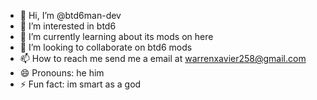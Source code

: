 - 👋 Hi, I’m @btd6man-dev
- 👀 I’m interested in btd6
- 🌱 I’m currently learning about its mods on here
- 💞️ I’m looking to collaborate on btd6 mods
- 📫 How to reach me send me a email at warrenxavier258@gmail.com
- 😄 Pronouns: he him
- ⚡ Fun fact: im smart as a god

<!---
btd6man-dev/btd6man-dev is a ✨ special ✨ repository because its `README.md` (this file) appears on your GitHub profile.
You can click the Preview link to take a look at your changes.
--->
